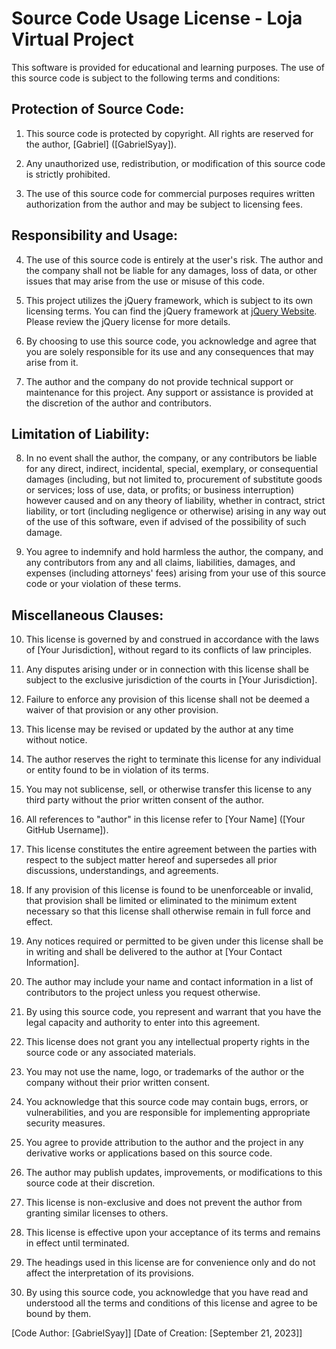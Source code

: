 # Source Code Usage License - Loja Virtual Project

This software is provided for educational and learning purposes. The use of this source code is subject to the following terms and conditions:

## Protection of Source Code:

1. This source code is protected by copyright. All rights are reserved for the author, [Gabriel] ([GabrielSyay]).

2. Any unauthorized use, redistribution, or modification of this source code is strictly prohibited.

3. The use of this source code for commercial purposes requires written authorization from the author and may be subject to licensing fees.

## Responsibility and Usage:

4. The use of this source code is entirely at the user's risk. The author and the company shall not be liable for any damages, loss of data, or other issues that may arise from the use or misuse of this code.

5. This project utilizes the jQuery framework, which is subject to its own licensing terms. You can find the jQuery framework at [jQuery Website](https://jquery.com/). Please review the jQuery license for more details.

6. By choosing to use this source code, you acknowledge and agree that you are solely responsible for its use and any consequences that may arise from it.

7. The author and the company do not provide technical support or maintenance for this project. Any support or assistance is provided at the discretion of the author and contributors.

## Limitation of Liability:

8. In no event shall the author, the company, or any contributors be liable for any direct, indirect, incidental, special, exemplary, or consequential damages (including, but not limited to, procurement of substitute goods or services; loss of use, data, or profits; or business interruption) however caused and on any theory of liability, whether in contract, strict liability, or tort (including negligence or otherwise) arising in any way out of the use of this software, even if advised of the possibility of such damage.

9. You agree to indemnify and hold harmless the author, the company, and any contributors from any and all claims, liabilities, damages, and expenses (including attorneys' fees) arising from your use of this source code or your violation of these terms.

## Miscellaneous Clauses:

10. This license is governed by and construed in accordance with the laws of [Your Jurisdiction], without regard to its conflicts of law principles.

11. Any disputes arising under or in connection with this license shall be subject to the exclusive jurisdiction of the courts in [Your Jurisdiction].

12. Failure to enforce any provision of this license shall not be deemed a waiver of that provision or any other provision.

13. This license may be revised or updated by the author at any time without notice.

14. The author reserves the right to terminate this license for any individual or entity found to be in violation of its terms.

15. You may not sublicense, sell, or otherwise transfer this license to any third party without the prior written consent of the author.

16. All references to "author" in this license refer to [Your Name] ([Your GitHub Username]).

17. This license constitutes the entire agreement between the parties with respect to the subject matter hereof and supersedes all prior discussions, understandings, and agreements.

18. If any provision of this license is found to be unenforceable or invalid, that provision shall be limited or eliminated to the minimum extent necessary so that this license shall otherwise remain in full force and effect.

19. Any notices required or permitted to be given under this license shall be in writing and shall be delivered to the author at [Your Contact Information].

20. The author may include your name and contact information in a list of contributors to the project unless you request otherwise.

21. By using this source code, you represent and warrant that you have the legal capacity and authority to enter into this agreement.

22. This license does not grant you any intellectual property rights in the source code or any associated materials.

23. You may not use the name, logo, or trademarks of the author or the company without their prior written consent.

24. You acknowledge that this source code may contain bugs, errors, or vulnerabilities, and you are responsible for implementing appropriate security measures.

25. You agree to provide attribution to the author and the project in any derivative works or applications based on this source code.

26. The author may publish updates, improvements, or modifications to this source code at their discretion.

27. This license is non-exclusive and does not prevent the author from granting similar licenses to others.

28. This license is effective upon your acceptance of its terms and remains in effect until terminated.

29. The headings used in this license are for convenience only and do not affect the interpretation of its provisions.

30. By using this source code, you acknowledge that you have read and understood all the terms and conditions of this license and agree to be bound by them.

[Code Author: [GabrielSyay]]
[Date of Creation: [September 21, 2023]]
